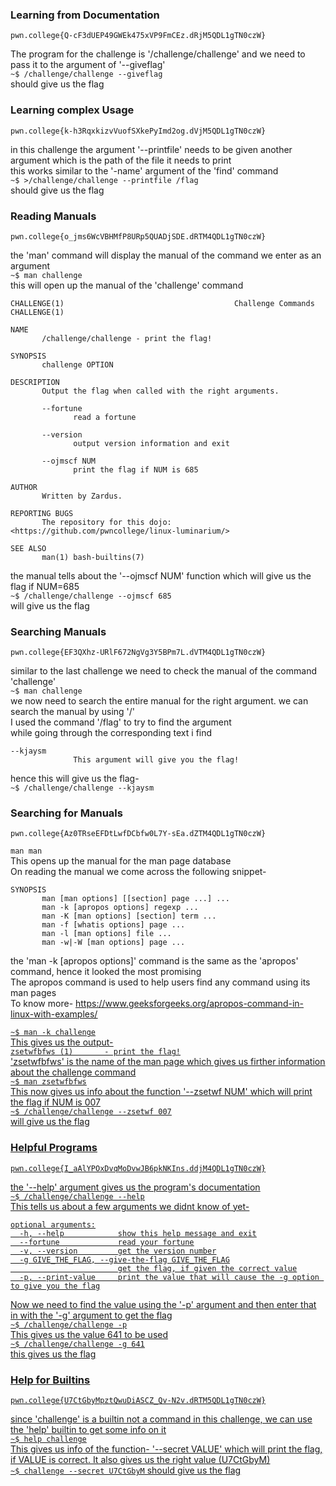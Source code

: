### Learning from Documentation 
```pwn.college{Q-cF3dUEP49GWEk475xVP9FmCEz.dRjM5QDL1gTN0czW}```

The program for the challenge is '/challenge/challenge' and we need to pass it to the argument of '--giveflag'  
```~$ /challenge/challenge --giveflag```  
should give us the flag

### Learning complex Usage
```pwn.college{k-h3RqxkizvVuofSXkePyImd2og.dVjM5QDL1gTN0czW}```  

in this challenge the argument '--printfile' needs to be given another argument which is the path of the file it needs to print  
this works similar to the '-name' argument of the 'find' command  
```~$ >/challenge/challenge --printfile /flag```  
should give us the flag

### Reading Manuals
```pwn.college{o_jms6WcVBHMfP8URp5QUADjSDE.dRTM4QDL1gTN0czW}```  

the 'man' command will display the manual of the command we enter as an argument  
```~$ man challenge```  
this will open up the manual of the 'challenge' command  
```
CHALLENGE(1)                                      Challenge Commands                                     CHALLENGE(1)  

NAME  
       /challenge/challenge - print the flag!

SYNOPSIS  
       challenge OPTION

DESCRIPTION  
       Output the flag when called with the right arguments.

       --fortune  
              read a fortune  

       --version  
              output version information and exit

       --ojmscf NUM  
              print the flag if NUM is 685

AUTHOR  
       Written by Zardus.

REPORTING BUGS  
       The repository for this dojo: <https://github.com/pwncollege/linux-luminarium/>

SEE ALSO  
       man(1) bash-builtins(7)
```  
the manual tells about the '--ojmscf NUM' function which will give us the flag if NUM=685  
```~$ /challenge/challenge --ojmscf 685```  
will give us the flag

### Searching Manuals
```pwn.college{EF3QXhz-URlF672NgVg3Y5BPm7L.dVTM4QDL1gTN0czW}```

similar to the last challenge we need to check the manual of the command 'challenge'  
```~$ man challenge```  
we now need to search the entire manual for the right argument. we can search the manual by using '/'  
I used the command '/flag' to try to find the argument  
while going through the corresponding text i find  
```
--kjaysm  
              This argument will give you the flag!  
```
hence this will give us the flag-  
```~$ /challenge/challenge --kjaysm```  

### Searching for Manuals
```pwn.college{Az0TRseEFDtLwfDCbfw0L7Y-sEa.dZTM4QDL1gTN0czW}```  

```man man```  
This opens up the manual for the man page database  
On reading the manual we come across the following snippet-  
```
SYNOPSIS  
       man [man options] [[section] page ...] ...  
       man -k [apropos options] regexp ...  
       man -K [man options] [section] term ...  
       man -f [whatis options] page ...  
       man -l [man options] file ...  
       man -w|-W [man options] page ...  
```  
the 'man -k [apropos options]' command is the same as the 'apropos' command, hence it looked the most promising  
The apropos command is used to help users find any command using its man pages  
To know more- <u>https://www.geeksforgeeks.org/apropos-command-in-linux-with-examples/<u> 

```~$ man -k challenge```  
This gives us the output-  
```zsetwfbfws (1)       - print the flag!```  
'zsetwfbfws' is the name of the man page which gives us firther information about the challenge command  
```~$ man zsetwfbfws```  
This now gives us info about the function '--zsetwf NUM' which will print the flag if NUM is 007  
```~$ /challenge/challenge --zsetwf 007```  
will give us the flag  

### Helpful Programs
```pwn.college{I_aAlYPOxDvqMoDvwJB6pkNKIns.ddjM4QDL1gTN0czW}```  

the '--help' argument gives us the program's documentation  
```~$ /challenge/challenge --help```  
This tells us about a few arguments we didnt know of yet-  
```
optional arguments:
  -h, --help            show this help message and exit
  --fortune             read your fortune
  -v, --version         get the version number
  -g GIVE_THE_FLAG, --give-the-flag GIVE_THE_FLAG
                        get the flag, if given the correct value
  -p, --print-value     print the value that will cause the -g option to give you the flag
```
Now we need to find the value using the '-p' argument and then enter that in with the '-g' argument to get the flag  
```~$ /challenge/challenge -p```  
This gives us the value 641 to be used  
```~$ /challenge/challenge -g 641```  
this gives us the flag

### Help for Builtins  
```pwn.college{U7CtGbyMpztQwuDiASCZ_Qv-N2v.dRTM5QDL1gTN0czW}```  

since 'challenge' is a builtin not a command in this challenge, we can use the 'help' builtin to get some info on it  
```~$ help challenge```  
This gives us info of the function- '--secret VALUE' which will print the flag, if VALUE is correct.  It also gives us the right value (U7CtGbyM)  
```~$ challenge --secret U7CtGbyM``` should give us the flag

